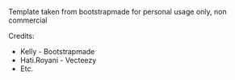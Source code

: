Template taken from bootstrapmade for personal usage only, non commercial 

Credits:
- Kelly - Bootstrapmade
- Hati.Royani - Vecteezy
- Etc.

